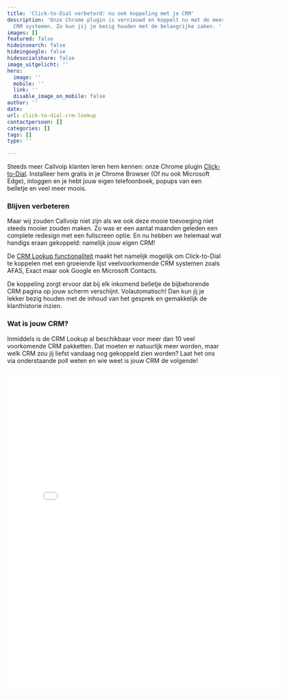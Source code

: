 ```yaml
---
title: 'Click-to-Dial verbeterd: nu ook koppeling met je CRM'
description: 'Onze Chrome plugin is vernieuwd en koppelt nu met de meest voorkomende
  CRM systemen. Zo kun jij je bezig houden met de belangrijke zaken. '
images: []
featured: false
hideinsearch: false
hideingoogle: false
hidesocialshare: false
image_uitgelicht: ''
hero:
  image: ''
  mobile: ''
  link: ''
  disable_image_on_mobile: false
author: ''
date: 
url: click-to-dial-crm-lookup
contactpersoon: []
categories: []
tags: []
type: ''

---
```

Steeds meer Callvoip klanten leren hem kennen: onze Chrome plugin [Click-to-Dial](https://www.callvoip.nl/telefonie/clicktodial/ "Click to Dial"). Installeer hem gratis in je Chrome Browser (Of nu ook Microsoft Edge), inloggen en je hebt jouw eigen telefoonboek, popups van een belletje en veel meer moois.

### Blijven verbeteren

Maar wij zouden Callvoip niet zijn als we ook deze mooie toevoeging niet steeds mooier zouden maken. Zo was er een aantal maanden geleden een complete redesign met een fullscreen optie. En nu hebben we helemaal wat handigs eraan gekoppeld: namelijk jouw eigen CRM!

De [CRM Lookup functionaliteit](https://www.callvoip.nl/telefonie/functionaliteiten/crm-lookup/ "CRM Lookup") maakt het namelijk mogelijk om Click-to-Dial te koppelen met een groeiende lijst veelvoorkomende CRM systemen zoals AFAS, Exact maar ook Google en Microsoft Contacts.

De koppeling zorgt ervoor dat bij elk inkomend belletje de bijbehorende CRM pagina op jouw scherm verschijnt. Volautomatisch! Dan kun jij je lekker bezig houden met de inhoud van het gesprek en gemakkelijk de klanthistorie inzien.

### Wat is jouw CRM?

Inmiddels is de CRM Lookup al beschikbaar voor meer dan 10 veel voorkomende CRM pakketten. Dat moeten er natuurlijk meer worden, maar welk CRM zou jij liefst vandaag nog gekoppeld zien worden? Laat het ons via onderstaande poll weten en wie weet is jouw CRM de volgende!

<iframe src="[https://docs.google.com/forms/d/e/1FAIpQLSeDM_Bnp3qNjUpY4GUE78BVuDOJOzF3PgaEoS6jPI_eDnbSVA/viewform?embedded=true](https://docs.google.com/forms/d/e/1FAIpQLSeDM_Bnp3qNjUpY4GUE78BVuDOJOzF3PgaEoS6jPI_eDnbSVA/viewform?embedded=true "https://docs.google.com/forms/d/e/1FAIpQLSeDM_Bnp3qNjUpY4GUE78BVuDOJOzF3PgaEoS6jPI_eDnbSVA/viewform?embedded=true")" width="640" height="754" frameborder="0" marginheight="0" marginwidth="0">Laden…</iframe>